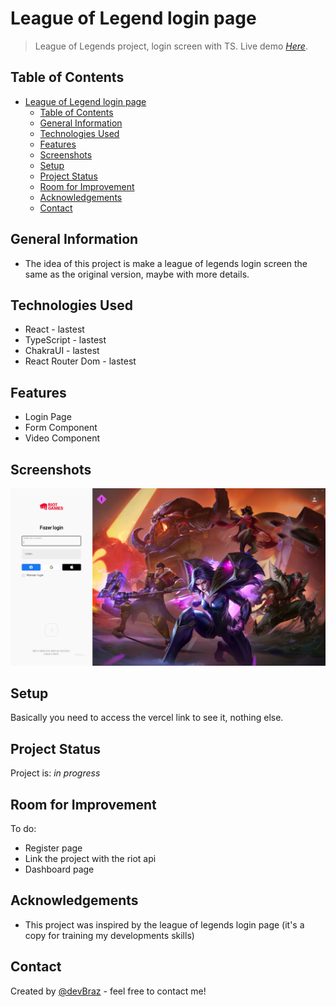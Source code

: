 # League of Legend login page

> League of Legends project, login screen with TS.
> Live demo [_Here_](vercel).

## Table of Contents

- [League of Legend login page](#league-of-legend-login-page)
  - [Table of Contents](#table-of-contents)
  - [General Information](#general-information)
  - [Technologies Used](#technologies-used)
  - [Features](#features)
  - [Screenshots](#screenshots)
  - [Setup](#setup)
  - [Project Status](#project-status)
  - [Room for Improvement](#room-for-improvement)
  - [Acknowledgements](#acknowledgements)
  - [Contact](#contact)

## General Information

- The idea of this project is make a league of legends login screen the same as the original version, maybe with more details.

## Technologies Used

- React - lastest
- TypeScript - lastest
- ChakraUI - lastest
- React Router Dom - lastest

## Features

- Login Page
- Form Component
- Video Component

## Screenshots

![Original League of Legends login page](./src/assets/img/ogiginal-league-of-legends.PNG)

## Setup

Basically you need to access the vercel link to see it, nothing else.

## Project Status

Project is: _in progress_

## Room for Improvement

To do:

- Register page
- Link the project with the riot api
- Dashboard page

## Acknowledgements

- This project was inspired by the league of legends login page (it's a copy for training my developments skills)

## Contact

Created by [@devBraz](https://www.linkedin.com/in/charlesbraz/) - feel free to contact me!

